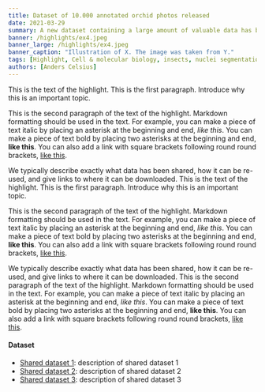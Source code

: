 ```yaml
---
title: Dataset of 10.000 annotated orchid photos released
date: 2021-03-29
summary: A new dataset containing a large amount of valuable data has been openly shared. A new dataset containing a large amount of valuable data has been openly shared. A new dataset containing a large amount of valuable data has been openly shared.
banner: /highlights/ex4.jpeg
banner_large: /highlights/ex4.jpeg
banner_caption: "Illustration of X. The image was taken from Y."
tags: [Highlight, Cell & molecular biology, insects, nuclei segmentation, dashboard]
authors: [Anders Celsius]
---
```


This is the text of the highlight. This is the first paragraph. Introduce why this is an important topic.

This is the second paragraph of the text of the highlight. Markdown formatting should be used in the text. For example, you can make a piece of text italic by placing an asterisk at the beginning and end, *like this*. You can make a piece of text bold by placing two asterisks at the beginning and end, **like this**. You can also add a link with square brackets following round round brackets, [like this](https://example.com/data/).

We typically describe exactly what data has been shared, how it can be re-used, and give links to where it can be downloaded. This is the text of the highlight. This is the first paragraph. Introduce why this is an important topic.

This is the second paragraph of the text of the highlight. Markdown formatting should be used in the text. For example, you can make a piece of text italic by placing an asterisk at the beginning and end, *like this*. You can make a piece of text bold by placing two asterisks at the beginning and end, **like this**. You can also add a link with square brackets following round round brackets, [like this](https://example.com/data/).

We typically describe exactly what data has been shared, how it can be re-used, and give links to where it can be downloaded. This is the second paragraph of the text of the highlight. Markdown formatting should be used in the text. For example, you can make a piece of text italic by placing an asterisk at the beginning and end, *like this*. You can make a piece of text bold by placing two asterisks at the beginning and end, **like this**. You can also add a link with square brackets following round round brackets, [like this](https://example.com/data/).

#### Dataset

* [Shared dataset 1](https://example.com/data1/): description of shared dataset 1
* [Shared dataset 2](https://example.com/data2/): description of shared dataset 2
* [Shared dataset 3](https://example.com/data3/): description of shared dataset 3
